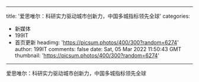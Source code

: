 
---
title: '爱思唯尔：科研实力驱动城市创新力，中国多城指标领先全球'
categories: 
 - 新媒体
 - 199IT
 - 首页更新
headimg: 'https://picsum.photos/400/300?random=6274'
author: 199IT
comments: false
date: Sat, 05 Mar 2022 11:50:43 GMT
thumbnail: 'https://picsum.photos/400/300?random=6274'
---

<div>   
爱思唯尔：科研实力驱动城市创新力，中国多城指标领先全球  
</div>
            